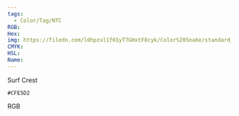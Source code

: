 ```yaml
---
tags:
  - Color/Tag/NTC
RGB:
Hex:
img: https://filedn.com/l0hpzxl1f01yT7GHxtF8cyk/Color%20Snake/standard_csv_to_svg/CFE5D2.svg
CMYK:
HSL:
Name:
---
```

Surf Crest
```palette
#CFE5D2
```
RGB
